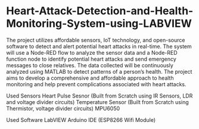 # Heart-Attack-Detection-and-Health-Monitoring-System-using-LABVIEW

The project utilizes affordable sensors, IoT technology, and open-source software to detect and alert potential heart attacks in real-time. The system will use a Node-RED flow to analyze the sensor data and a Node-RED function node to identify potential heart attacks and send emergency messages to close relatives. The data collected will be continuously analyzed using MATLAB to detect patterns of a person’s health. The project aims to develop a comprehensive and affordable approach to health monitoring and help prevent complications associated with heart attacks.

Used Sensors
  Heart Pulse Sesnor (Built from Scratch using IR Sensors, LDR and voltage divider circuits)
  Temperature Sensor (Built from Scratch using Thermistor, voltage divider circuits)
  MPU6050

Used Software
  LabVIEW
  Arduino IDE (ESP8266 Wifi Module)
